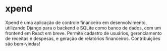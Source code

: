 # xpend
Xpend é uma aplicação de controle financeiro em desenvolvimento, utilizando Django para o backend e SQLite como banco de dados, com um frontend em React em breve. Permite cadastro de usuários, gerenciamento de receitas e despesas, e geração de relatórios financeiros. Contribuições são bem-vindas!
